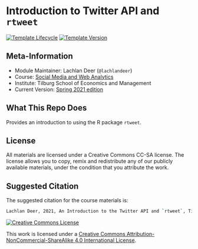 # Introduction to Twitter API and `rtweet`

[![Template Lifecycle](https://img.shields.io/badge/lifecycle-experimental-red.svg)](https://www.tidyverse.org/lifecycle/#experimental)
[![Template Version](https://img.shields.io/badge/version-2021-green.svg)]()

## Meta-Information

* Module Maintainer: Lachlan Deer (`@lachlandeer`)
* Course: [Social Media and Web Analytics](https://github.com/tisem-digital-marketing)
* Institute: Tilburg School of Economics and Management
* Current Version: [Spring 2021 edition](https://tisem-digital-marketing.github.io/2021-spring)

## What This Repo Does

Provides an introduction to using the R package `rtweet`.

## License

All materials are licensed under a Creative Commons CC-SA license. The license allows you to copy, remix and redistribute any of our publicly available materials, under the condition that you attribute the work.

## Suggested Citation

The suggested citation for the course materials is:

``` bash
Lachlan Deer, 2021, An Introduction to the Twitter API and `rtweet`, TiSEM
```

<a rel="license" href="http://creativecommons.org/licenses/by-sa/4.0/"><img alt="Creative Commons License" style="border-width:0" src="https://i.creativecommons.org/l/by-sa/4.0/88x31.png" /></a><br />

This work is licensed under a <a rel="license" href="http://creativecommons.org/licenses/by-sa/4.0/">Creative Commons Attribution-NonCommercial-ShareAlike 4.0 International License</a>.